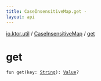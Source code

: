 ```yaml
---
title: CaseInsensitiveMap.get - 
layout: api
---
```


<div class='api-docs-breadcrumbs'><a href="../index.html">io.ktor.util</a> / <a href="index.html">CaseInsensitiveMap</a> / <a href="./get.html">get</a></div>

# get

<div class="signature"><code><span class="keyword">fun </span><span class="identifier">get</span><span class="symbol">(</span><span class="parameterName" id="io.ktor.util.CaseInsensitiveMap$get(kotlin.String)/key">key</span><span class="symbol">:</span>&nbsp;<a href="https://kotlinlang.org/api/latest/jvm/stdlib/kotlin/-string/index.html"><span class="identifier">String</span></a><span class="symbol">)</span><span class="symbol">: </span><a href="index.html#Value"><span class="identifier">Value</span></a><span class="symbol">?</span></code></div>
